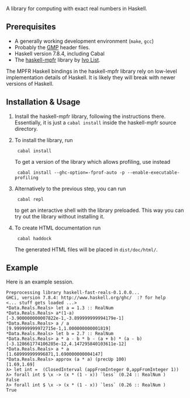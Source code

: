 A library for computing with exact real numbers in Haskell.

## Prerequisites

* A generally working development environment (`make`, `gcc`)
* Probably the [GMP](https://gmplib.org) header files.
* Haskell version 7.8.4, including Cabal
* The [haskell-mpfr](https://github.com/comius/haskell-mpfr) library by [Ivo List](https://github.com/comius).

The MPFR Haskell bindings in the haskell-mpfr library rely on low-level implementation details
of Haskell. It is likely they will break with newer versions of Haskell.

## Installation & Usage

1. Install the haskell-mpfr library, following the instructions there. Essentially, it is just a `cabal install` inside the haskell-mpfr source directory.

2. To install the library, run

        cabal install

   To get a version of the library which allows profiling, use instead

        cabal install --ghc-option=-fprof-auto -p --enable-executable-profiling

3. Alternatively to the previous step, you can run

        cabal repl

   to get an interactive shell with the library preloaded. This way you can try out the
   library without installing it.

4. To create HTML documentation run

        cabal haddock

   The generated HTML files will be placed in `dist/doc/html/`.

## Example

Here is an example session.

    Preprocessing library haskell-fast-reals-0.1.0.0...
    GHCi, version 7.8.4: http://www.haskell.org/ghc/  :? for help
    <... stuff gets loaded ...>
    *Data.Reals.Reals> let a = 1.3 :: RealNum
    *Data.Reals.Reals> a*(1-a)
    [-3.900000000007822e-1,-3.899999999994179e-1]
    *Data.Reals.Reals> a / a
    [9.999999999972715e-1,1.000000000001819]
    *Data.Reals.Reals> let b = 2.7 :: RealNum
    *Data.Reals.Reals> a * a - b * b - (a + b) * (a - b)
    [-3.128661774106285e-12,4.147295840103611e-12]
    *Data.Reals.Reals> a * a
    [1.689999999996871,1.690000000004147]
    *Data.Reals.Reals> approx (a * a) (precUp 100)
    [1.69,1.69]
    λ> let int =  (ClosedInterval (appFromInteger 0,appFromInteger 1))
    λ> forall int $ \x -> (x * (1 - x)) `less` (0.24 :: RealNum )
    False
    λ> forall int $ \x -> (x * (1 - x)) `less` (0.26 :: RealNum )
    True
